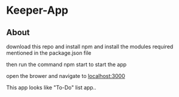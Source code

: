 # Keeper-App

## About

download this repo and install npm and install the modules required mentioned in the package.json file

then run the command npm start to start the app

open the brower and navigate to [localhost:3000](localhost:3000)

This app looks like "To-Do" list app..
